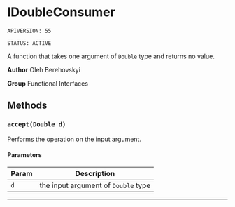 # IDoubleConsumer

`APIVERSION: 55`

`STATUS: ACTIVE`

A function that takes one argument of `Double` type and returns no value.


**Author** Oleh Berehovskyi


**Group** Functional Interfaces

## Methods
### `accept(Double d)`

Performs the operation on the input argument.

#### Parameters
|Param|Description|
|---|---|
|`d`|the input argument of `Double` type|

---
